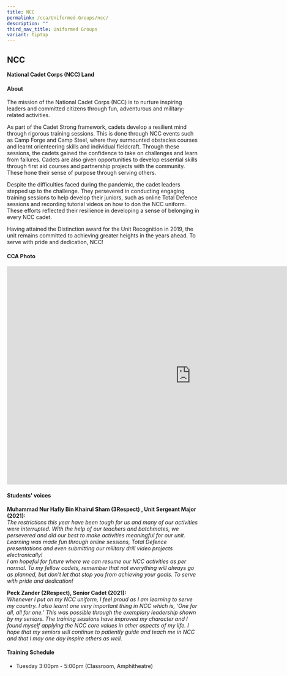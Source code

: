 ```yaml
---
title: NCC
permalink: /cca/Uniformed-Groups/ncc/
description: ""
third_nav_title: Uniformed Groups
variant: tiptap
---
```

<h2>NCC</h2>
<p><strong>National Cadet Corps (NCC) Land</strong>
</p>
<h4>About</h4>
<p>The mission of the National Cadet Corps (NCC) is to nurture inspiring
leaders and committed citizens through fun, adventurous and military-related
activities.</p>
<p>As part of the Cadet Strong framework, cadets develop a resilient mind
through rigorous training sessions. This is done through NCC events such
as Camp Forge and Camp Steel, where they surmounted obstacles courses and
learnt orienteering skills and individual fieldcraft. Through these sessions,
the cadets gained the confidence to take on challenges and learn from failures.
Cadets are also given opportunities to develop essential skills through
first aid courses and partnership projects with the community. These hone
their sense of purpose through serving others.</p>
<p>Despite the difficulties faced during the pandemic, the cadet leaders
stepped up to the challenge. They persevered in conducting engaging training
sessions to help develop their juniors, such as online Total Defence sessions
and recording tutorial videos on how to don the NCC uniform. These efforts
reflected their resilience in developing a sense of belonging in every
NCC cadet.</p>
<p>Having attained the Distinction award for the Unit Recognition in 2019,
the unit remains committed to achieving greater heights in the years ahead.
To serve with pride and dedication, NCC!</p>
<h4>CCA Photo</h4>
<div class="iframe-wrapper">
<iframe height="569" width="960" allowfullscreen="true" frameborder="0" src="https://docs.google.com/presentation/d/e/2PACX-1vRgF5_kcueeVU_M-xWfmt0z3nyLF41vSOR8V570L9r9ipKxIwrCLse_jExIcbosEJwhAeuGgVMMYth3/embed?start=true&amp;loop=true&amp;delayms=5000"></iframe>
</div>
<h4>Students' voices</h4>
<p><strong>Muhammad Nur Hafiy Bin Khairul Sham (3Respect) , Unit Sergeant Major (2021):</strong>
<br><em>The restrictions this year have been tough for us and many of our activities were interrupted. With the help of our teachers and batchmates, we persevered and did our best to make activities meaningful for our unit. Learning was made fun through online sessions, Total Defence presentations and even submitting our military drill video projects electronically!</em>
<br><em>I am hopeful for future where we can resume our NCC activities as per normal. To my fellow cadets, remember that not everything will always go as planned, but don't let that stop you from achieving your goals. To serve with pride and dedication!</em>
</p>
<p><strong>Peck Zander (2Respect), Senior Cadet (2021):</strong>
<br><em>Whenever I put on my NCC uniform, I feel proud as I am learning to serve my country. I also learnt one very important thing in NCC which is, ‘One for all, all for one.’ This was possible through the exemplary leadership shown by my seniors. The training sessions have improved my character and I found myself applying the NCC core values in other aspects of my life. I hope that my seniors will continue to patiently guide and teach me in NCC and that I may one day inspire others as well.</em>
</p>
<h4>Training Schedule</h4>
<ul data-tight="true" class="tight">
<li>
<p>Tuesday 3:00pm - 5:00pm (Classroom, Amphitheatre)</p>
</li>
</ul>
<p></p>